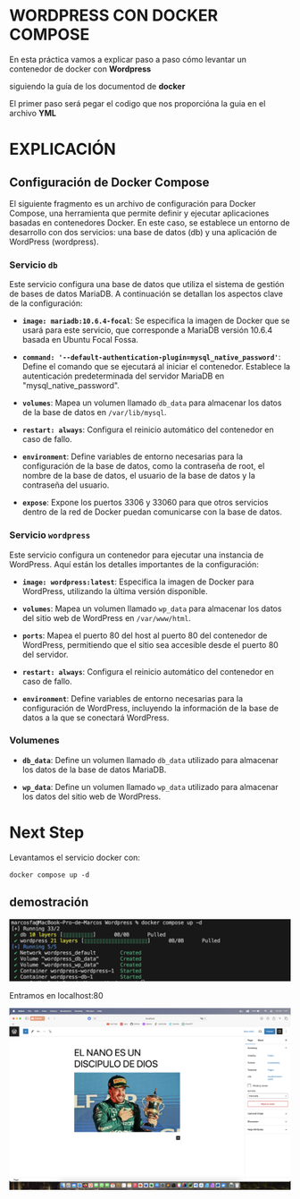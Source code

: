 # WORDPRESS CON DOCKER COMPOSE
En esta práctica vamos a explicar paso a paso cómo levantar un contenedor de docker con **Wordpress**

siguiendo la guía de los documentod de **docker**

El primer paso será pegar el codigo que nos proporcióna la guia en el archivo **YML**
# EXPLICACIÓN
 ## Configuración de Docker Compose

El siguiente fragmento es un archivo de configuración para Docker Compose, una herramienta que permite definir y ejecutar aplicaciones basadas en contenedores Docker. En este caso, se establece un entorno de desarrollo con dos servicios: una base de datos (db) y una aplicación de WordPress (wordpress).

### Servicio `db`

Este servicio configura una base de datos que utiliza el sistema de gestión de bases de datos MariaDB. A continuación se detallan los aspectos clave de la configuración:

- **`image: mariadb:10.6.4-focal`**: Se especifica la imagen de Docker que se usará para este servicio, que corresponde a MariaDB versión 10.6.4 basada en Ubuntu Focal Fossa.

- **`command: '--default-authentication-plugin=mysql_native_password'`**: Define el comando que se ejecutará al iniciar el contenedor. Establece la autenticación predeterminada del servidor MariaDB en "mysql_native_password".

- **`volumes`**: Mapea un volumen llamado `db_data` para almacenar los datos de la base de datos en `/var/lib/mysql`.

- **`restart: always`**: Configura el reinicio automático del contenedor en caso de fallo.

- **`environment`**: Define variables de entorno necesarias para la configuración de la base de datos, como la contraseña de root, el nombre de la base de datos, el usuario de la base de datos y la contraseña del usuario.

- **`expose`**: Expone los puertos 3306 y 33060 para que otros servicios dentro de la red de Docker puedan comunicarse con la base de datos.

### Servicio `wordpress`

Este servicio configura un contenedor para ejecutar una instancia de WordPress. Aquí están los detalles importantes de la configuración:

- **`image: wordpress:latest`**: Especifica la imagen de Docker para WordPress, utilizando la última versión disponible.

- **`volumes`**: Mapea un volumen llamado `wp_data` para almacenar los datos del sitio web de WordPress en `/var/www/html`.

- **`ports`**: Mapea el puerto 80 del host al puerto 80 del contenedor de WordPress, permitiendo que el sitio sea accesible desde el puerto 80 del servidor.

- **`restart: always`**: Configura el reinicio automático del contenedor en caso de fallo.

- **`environment`**: Define variables de entorno necesarias para la configuración de WordPress, incluyendo la información de la base de datos a la que se conectará WordPress.

### Volumenes

- **`db_data`**: Define un volumen llamado `db_data` utilizado para almacenar los datos de la base de datos MariaDB.

- **`wp_data`**: Define un volumen llamado `wp_data` utilizado para almacenar los datos del sitio web de WordPress.


# Next Step

Levantamos el servicio docker con:

    docker compose up -d

## demostración
    
![imagen levantamiento docker](./imagenes/levantamiento_docekr.png)

Entramos en localhost:80

![El nano es un discupulo de dios](./imagenes/el_nano.png)